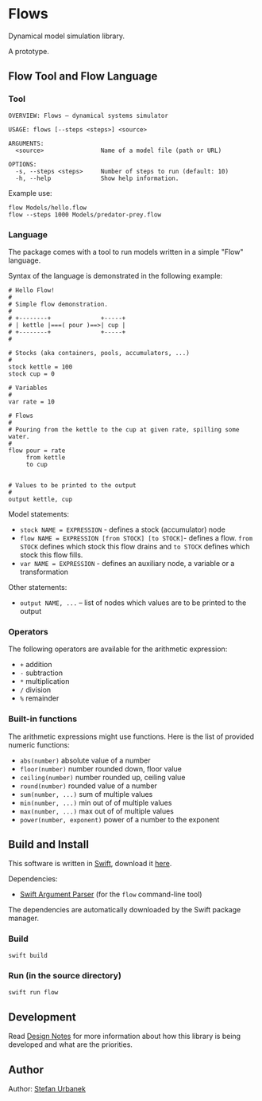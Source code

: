 # Flows

Dynamical model simulation library.

A prototype.


## Flow Tool and Flow Language

### Tool

```
OVERVIEW: Flows – dynamical systems simulator

USAGE: flows [--steps <steps>] <source>

ARGUMENTS:
  <source>                Name of a model file (path or URL)

OPTIONS:
  -s, --steps <steps>     Number of steps to run (default: 10)
  -h, --help              Show help information.
```

Example use:

```
flow Models/hello.flow
flow --steps 1000 Models/predator-prey.flow
```

### Language

The package comes with a tool to run models written in a simple "Flow" language.

Syntax of the language is demonstrated in the following example:

```
# Hello Flow!
#
# Simple flow demonstration.
#
# +--------+              +-----+
# | kettle |===( pour )==>| cup |
# +--------+              +-----+
#

# Stocks (aka containers, pools, accumulators, ...)
#
stock kettle = 100
stock cup = 0

# Variables
#
var rate = 10

# Flows
#
# Pouring from the kettle to the cup at given rate, spilling some water.
#
flow pour = rate
     from kettle
     to cup


# Values to be printed to the output
#
output kettle, cup
```

Model statements:

- ``stock NAME = EXPRESSION`` - defines a stock (accumulator) node
- ``flow NAME = EXPRESSION [from STOCK] [to STOCK]``- defines a flow.
    ``from STOCK`` defines which stock this flow drains and ``to STOCK`` defines
    which stock this flow fills.
- ``var NAME = EXPRESSION`` - defines an auxiliary node, a variable or
    a transformation

Other statements:

- ``output NAME, ...`` – list of nodes which values are to be printed to the
  output
  
### Operators

The following operators are available for the arithmetic expression:

- `+` addition
- `-` subtraction
- `*` multiplication
- `/` division
- `%` remainder

  
### Built-in functions

The arithmetic expressions might use functions. Here is the list of provided
numeric functions:

- `abs(number)` absolute value of a number
- `floor(number)` number rounded down, floor value
- `ceiling(number)` number rounded up, ceiling value
- `round(number)` rounded value of a number
- `sum(number, ...)` sum of multiple values
- `min(number, ...)` min out of of multiple values
- `max(number, ...)` max out of of multiple values
- `power(number, exponent)` power of a number to the exponent
  

## Build and Install

This software is written in [Swift](https://www.swift.org/), download it [here](https://www.swift.org/download/).

Dependencies:

- [Swift Argument Parser](https://github.com/apple/swift-argument-parser) (for the `flow` command-line tool)

The dependencies are automatically downloaded by the Swift package manager.

### Build

```sh
swift build
```

### Run (in the source directory)

```sh
swift run flow
```


## Development

Read [Design Notes](DESIGN.md) for more information about how this library
is being developed and what are the priorities.


## Author

Author: [Stefan Urbanek](mailto:stefan.urbanek@gmail.com)
